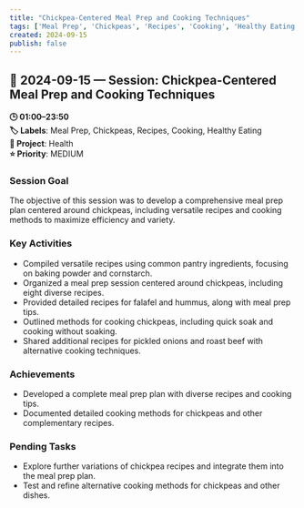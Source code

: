 ```yaml
---
title: "Chickpea-Centered Meal Prep and Cooking Techniques"
tags: ['Meal Prep', 'Chickpeas', 'Recipes', 'Cooking', 'Healthy Eating']
created: 2024-09-15
publish: false
---
```


## 📅 2024-09-15 — Session: Chickpea-Centered Meal Prep and Cooking Techniques

**🕒 01:00–23:50**  
**🏷️ Labels**: Meal Prep, Chickpeas, Recipes, Cooking, Healthy Eating  
**📂 Project**: Health  
**⭐ Priority**: MEDIUM  


### Session Goal
The objective of this session was to develop a comprehensive meal prep plan centered around chickpeas, including versatile recipes and cooking methods to maximize efficiency and variety.

### Key Activities
- Compiled versatile recipes using common pantry ingredients, focusing on baking powder and cornstarch.
- Organized a meal prep session centered around chickpeas, including eight diverse recipes.
- Provided detailed recipes for falafel and hummus, along with meal prep tips.
- Outlined methods for cooking chickpeas, including quick soak and cooking without soaking.
- Shared additional recipes for pickled onions and roast beef with alternative cooking techniques.

### Achievements
- Developed a complete meal prep plan with diverse recipes and cooking tips.
- Documented detailed cooking methods for chickpeas and other complementary recipes.

### Pending Tasks
- Explore further variations of chickpea recipes and integrate them into the meal prep plan.
- Test and refine alternative cooking methods for chickpeas and other dishes.
